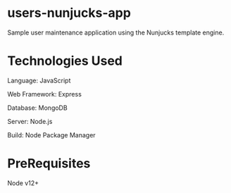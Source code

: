 # users-nunjucks-app
Sample user maintenance application using the Nunjucks template engine.

# Technologies Used
Language: JavaScript

Web Framework: Express

Database: MongoDB

Server: Node.js

Build: Node Package Manager

# PreRequisites
Node v12+
